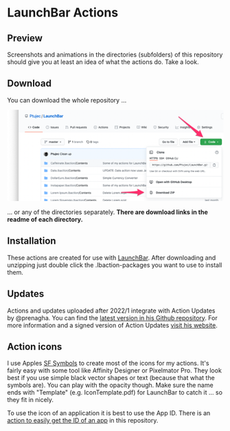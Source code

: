 # LaunchBar Actions

## Preview
Screenshots and animations in the directories  (subfolders) of this repository should give you at least an idea of what the actions do. Take a look.

## Download 
You can download the whole repository …

<img src="download.png" width="600"/> 

… or any of the directories separately. **There are download links in the readme of each directory.**  


## Installation
These actions are created for use with [LaunchBar](http://www.obdev.at/products/launchbar/). After downloading and unzipping just double click the .lbaction-packages you want to use to install them.  

## Updates

Actions and updates uploaded after 2022/1 integrate with Action Updates by @prenagha. You can find the [latest version in his Github repository](https://github.com/prenagha/launchbar). For more information and a signed version of Action Updates [visit his website](https://renaghan.com/launchbar/action-updates/).

## Action icons
I use Apples [SF Symbols](https://developer.apple.com/sf-symbols/) to create most of the icons for my actions. It's fairly easy with some tool like Affinity Designer or Pixelmator Pro. They look best if you use simple black vector shapes or text (because that what the symbols are). You can play with the opacity though. Make sure the name ends with "Template" (e.g. IconTemplate.pdf) for LaunchBar to catch it … so they fit in nicely.

To use the icon of an application it is best to use the App ID. There is an [action to easily get the ID of an app](https://github.com/Ptujec/LaunchBar/tree/master/Get-App-ID) in this repository.


